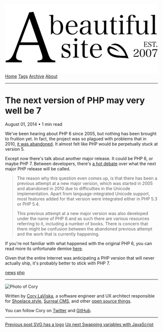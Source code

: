 <a href="../../index.html" class="header-link"><img src="../../images/logos/wordmark.svg" alt="A Beautiful Site" class="wordmark" /></a> <a href="../../index.html" class="nav-item">Home</a> <a href="../../tags/index.html" class="nav-item">Tags</a> <a href="../index.html" class="nav-item">Archive</a> <a href="../../about/index.html" class="nav-item">About</a>

------------------------------------------------------------------------

The next version of PHP may very well be 7
==========================================

August 01, 2014 • 1 min read

We've been hearing about PHP 6 since 2005, but nothing has been brought to fruition yet. In fact, the project was so plagued with problems that in 2010, [it was abandoned](http://www.computerworld.com/s/article/9222419/PHP_5.4_emerges_with_best_of_abandoned_PHP_6.0). It almost felt like PHP would be perpetually stuck at version 5.

Except now there's talk about another major release. It could be PHP 6, or maybe PHP 7. Between developers, there's [a hot debate](https://wiki.php.net/rfc/php6) over what the next major PHP release will be called.

> The reason why this question even comes up, is that there has been a previous attempt at a new major version, which was started in 2005 and abandoned in 2010 due to difficulties in the Unicode implementation. Apart from language-integrated Unicode support, most features added for that version were integrated either in PHP 5.3 or PHP 5.4.
>
> This previous attempt at a new major version was also developed under the name of PHP 6 and as such there are various resources referring to it, including a number of books. There is concern that there might be confusion between the abandoned previous attempt and the work that is currently happening.

If you're not familiar with what happened with the original PHP 6, you can read more its unfortunate demise [here](http://en.wikipedia.org/wiki/PHP#PHP_6_and_Unicode).

Given that the entire Internet was anticipating a PHP version that will never actually ship, it's probably better to stick with PHP 7.

<a href="../../tags/news/index.html" class="post-tag">news</a> <a href="../../tags/php/index.html" class="post-tag">php</a>

------------------------------------------------------------------------

<img src="http://0.gravatar.com/avatar/bf1b3b95fd5b096a3592247c29667b33?s=512" alt="Photo of Cory" class="avatar avatar-small" />

Written by [Cory LaViska](../../index-4.html), a software engineer and UX architect responsible for [Shoelace.style](https://shoelace.style/), [Surreal CMS](https://www.surrealcms.com/), and other [open source things](https://github.com/claviska).

You can follow Cory on [Twitter](https://twitter.com/claviska) and [GitHub](https://github.com/claviska).

------------------------------------------------------------------------

<a href="../svg-has-a-logo/index.html" class="post-nav-previous"><span class="small">Previous post</span> SVG has a logo</a> <a href="../swapping-variables-with-javascript/index.html" class="post-nav-next"><span class="small">Up next</span> Swapping variables with JavaScript</a>

